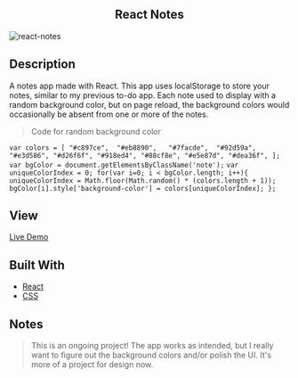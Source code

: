 <h2 align="center"> React Notes </h2>

![react-notes](https://user-images.githubusercontent.com/91632194/224813184-8bab37c3-608f-4455-81b7-a42b7ea907b6.png)

## Description
A notes app made with React. This app uses localStorage to store your notes, similar to my previous to-do app.
Each note used to display with a random background color, but on page reload, the background colors would occasionally be absent from one or more of the notes.

> Code for random background color

`
  var colors = [
    "#c897ce", 
    "#eb8890",  
    "#7facde", 
    "#92d59a", 
    "#e3d586",
    "#d26f6f",
    "#918ed4",
    "#88cf8e",
    "#e5e87d",
    "#dea36f",
  ];
 `
 `
  var bgColor = document.getElementsByClassName('note');
 `
 `
  var uniqueColorIndex = 0;
  for(var i=0; i < bgColor.length; i++){
    uniqueColorIndex = Math.floor(Math.random() * (colors.length + 1));
    bgColor[i].style['background-color'] = colors[uniqueColorIndex];
  };
`

## View
[Live Demo]()

## Built With
- [React]()
- [CSS]()

## Notes
> This is an ongoing project! The app works as intended, but I really want to figure out the background colors and/or 
> polish the UI. It's more of a project for design now. 


